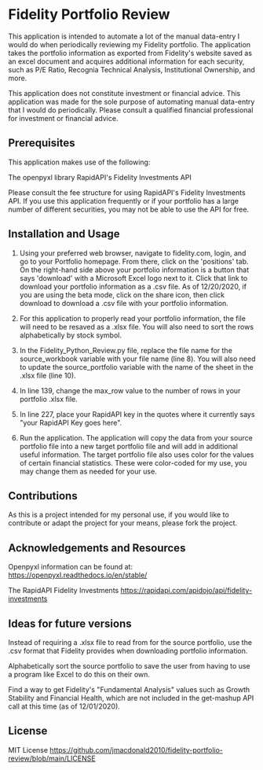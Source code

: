 # Fidelity Portfolio Review

This application is intended to automate a lot of the manual data-entry I would do when periodically reviewing my Fidelity portfolio. The application takes the portfolio information as exported from Fidelity's website saved as an excel document and acquires additional information for each security, such as P/E Ratio, Recognia Technical Analysis, Institutional Ownership, and more.

This application does not constitute investment or financial advice. This application was made for the sole purpose of automating manual data-entry that I would do periodically. Please consult a qualified financial professional for investment or financial advice. 

## Prerequisites

This application makes use of the following:

The openpyxl library
RapidAPI's Fidelity Investments API

Please consult the fee structure for using RapidAPI's Fidelity Investments API. If you use this application frequently or if your portfolio has a large number of different securities, you may not be able to use the API for free.

## Installation and Usage

1. Using your preferred web browser, navigate to fidelity.com, login, and go to your Portfolio homepage. From there, click on the 'positions' tab. On the right-hand side above your portfolio information is a button that says 'download' with a Microsoft Excel logo next to it. Click that link to download your portfolio information as a .csv file. As of 12/20/2020, if you are using the beta mode, click on the share icon, then click download to download a .csv file with your portfolio information.

2. For this application to properly read your portfolio information, the file will need to be resaved as a .xlsx file. You will also need to sort the rows alphabetically by stock symbol.

3. In the Fidelity_Python_Review.py file, replace the file name for the source_workbook variable with your file name (line 8). You will also need to update the source_portfolio variable with the name of the sheet in the .xlsx file (line 10).

4. In line 139, change the max_row value to the number of rows in your portfolio .xlsx file.

5. In line 227, place your RapidAPI key in the quotes where it currently says "your RapidAPI Key goes here".

6. Run the application. The application will copy the data from your source portfolio file into a new target portfolio file and will add in additional useful information. The target portfolio file also uses color for the values of certain financial statistics. These were color-coded for my use, you may change them as needed for your use.

## Contributions

As this is a project intended for my personal use, if you would like to contribute or adapt the project for your means, please fork the project. 

## Acknowledgements and Resources

Openpyxl information can be found at:
https://openpyxl.readthedocs.io/en/stable/

The RapidAPI Fidelity Investments
https://rapidapi.com/apidojo/api/fidelity-investments

## Ideas for future versions

Instead of requiring a .xlsx file to read from for the source portfolio, use the .csv format that Fidelity provides when downloading portfolio information.

Alphabetically sort the source portfolio to save the user from having to use a program like Excel to do this on their own.

Find a way to get Fidelity's "Fundamental Analysis" values such as Growth Stability and Financial Health, which are not included in the get-mashup API call at this time (as of 12/01/2020).

## License

MIT License
https://github.com/jmacdonald2010/fidelity-portfolio-review/blob/main/LICENSE
